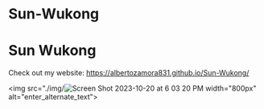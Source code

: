 # Sun-Wukong

# Sun Wukong

Check out my website: https://albertozamora831.github.io/Sun-Wukong/

<img src="./img/![Screen Shot 2023-10-20 at 6 03 20 PM](https://github.com/AlbertoZamora831/Sun-Wukong/assets/144746684/4a830b98-9dbb-4892-83cf-20586834a6d6) width="800px" alt="enter_alternate_text">
